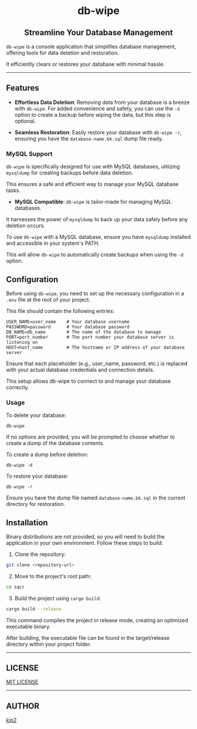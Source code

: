 <h1 align="center"> db-wipe </h1>

<h2 align="center"> Streamline Your Database Management </h2>

`db-wipe` is a console application that simplifies database management, offering tools for data deletion and restoration.

It efficiently clears or restores your database with minimal hassle.

---


## Features

- **Effortless Data Deletion**: Removing data from your database is a breeze with `db-wipe`. For added convenience and safety, you can use the `-d` option to create a backup before wiping the data, but this step is optional.

- **Seamless Restoration**: Easily restore your database with `db-wipe -r`, ensuring you have the `database-name.bk.sql` dump file ready.

### MySQL Support

`db-wipe` is specifically designed for use with MySQL databases, utilizing `mysqldump` for creating backups before data deletion. 

This ensures a safe and efficient way to manage your MySQL database tasks.

- **MySQL Compatible**: `db-wipe` is tailor-made for managing MySQL databases. 

It harnesses the power of `mysqldump` to back up your data safely before any deletion occurs.

To use `db-wipe` with a MySQL database, ensure you have `mysqldump` installed and accessible in your system's PATH. 

This will allow `db-wipe` to automatically create backups when using the `-d` option.

## Configuration

Before using `db-wipe`, you need to set up the necessary configuration in a `.env` file at the root of your project. 

This file should contain the following entries:

```env
USER_NAME=user_name    # Your database username
PASSWORD=password      # Your database password
DB_NAME=db_name        # The name of the database to manage
PORT=port_number       # The port number your database server is listening on
HOST=host_name         # The hostname or IP address of your database server
```

Ensure that each placeholder (e.g., user_name, password, etc.) is replaced with your actual database credentials and connection details.

This setup allows db-wipe to connect to and manage your database correctly.

### Usage

To delete your database:
```
db-wipe
```

If no options are provided, you will be prompted to choose whether to create a dump of the database contents.

To create a dump before deletion:
```
db-wipe -d
```

To restore your database:
```
db-wipe -r
```

Ensure you have the dump file named `database-name.bk.sql` in the current directory for restoration.

## Installation

Binary distributions are not provided, so you will need to build the application in your own environment. Follow these steps to build:

1. Clone the repository:

```bash
git clone <repository-url>
```

2. Move to the project's root path:

```bash
cd sqcr
```

3. Build the project using `cargo build`:

```bash
cargo build --release
```

This command compiles the project in release mode, creating an optimized executable binary.

After building, the executable file can be found in the target/release directory within your project folder.

---

## LICENSE

[MIT LICENSE](https://github.com/kip2/sqcr/blob/main/LICENSE)

---

## AUTHOR

[kip2](https://github.com/kip2)
